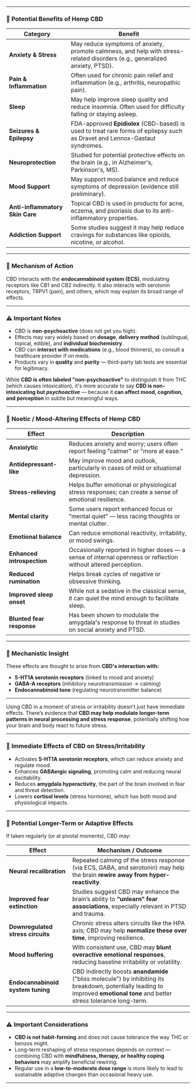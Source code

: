 
---

### 🌿 **Potential Benefits of Hemp CBD**

| Category                        | Benefit                                                                                                                     |
| ------------------------------- | --------------------------------------------------------------------------------------------------------------------------- |
| **Anxiety & Stress**            | May reduce symptoms of anxiety, promote calmness, and help with stress-related disorders (e.g., generalized anxiety, PTSD). |
| **Pain & Inflammation**         | Often used for chronic pain relief and inflammation (e.g., arthritis, neuropathic pain).                                    |
| **Sleep**                       | May help improve sleep quality and reduce insomnia. Often used for difficulty falling or staying asleep.                    |
| **Seizures & Epilepsy**         | FDA-approved **Epidiolex** (CBD-based) is used to treat rare forms of epilepsy such as Dravet and Lennox-Gastaut syndromes. |
| **Neuroprotection**             | Studied for potential protective effects on the brain (e.g., in Alzheimer's, Parkinson's, MS).                              |
| **Mood Support**                | May support mood balance and reduce symptoms of depression (evidence still preliminary).                                    |
| **Anti-inflammatory Skin Care** | Topical CBD is used in products for acne, eczema, and psoriasis due to its anti-inflammatory properties.                    |
| **Addiction Support**           | Some studies suggest it may help reduce cravings for substances like opioids, nicotine, or alcohol.                         |

---

### 🧠 **Mechanism of Action**

CBD interacts with the **endocannabinoid system (ECS)**, modulating receptors like CB1 and CB2 indirectly. It also interacts with serotonin receptors, TRPV1 (pain), and others, which may explain its broad range of effects.

---

### ⚠️ **Important Notes**

* CBD is **non-psychoactive** (does not get you high).
* Effects may vary widely based on **dosage**, **delivery method** (sublingual, topical, edible), and **individual biochemistry**.
* CBD can **interact with medications** (e.g., blood thinners), so consult a healthcare provider if on meds.
* Products vary in **quality** and **purity** — third-party lab tests are essential for legitimacy.


While **CBD is often labeled "non-psychoactive"** to distinguish it from THC (which causes intoxication), it's more accurate to say **CBD is non-intoxicating but *psychoactive*** — because it **can affect mood, cognition, and perception** in subtle but meaningful ways.

---

### 🧠 **Noetic / Mood-Altering Effects of Hemp CBD**

| Effect                     | Description                                                                                                    |
| -------------------------- | -------------------------------------------------------------------------------------------------------------- |
| **Anxiolytic**             | Reduces anxiety and worry; users often report feeling "calmer" or "more at ease."                              |
| **Antidepressant-like**    | May improve mood and outlook, particularly in cases of mild or situational depression.                         |
| **Stress-relieving**       | Helps buffer emotional or physiological stress responses; can create a sense of emotional resilience.          |
| **Mental clarity**         | Some users report enhanced focus or "mental quiet" — less racing thoughts or mental clutter.                   |
| **Emotional balance**      | Can reduce emotional reactivity, irritability, or mood swings.                                                 |
| **Enhanced introspection** | Occasionally reported in higher doses — a sense of internal openness or reflection without altered perception. |
| **Reduced rumination**     | Helps break cycles of negative or obsessive thinking.                                                          |
| **Improved sleep onset**   | While not a sedative in the classical sense, it can quiet the mind enough to facilitate sleep.                 |
| **Blunted fear response**  | Has been shown to modulate the amygdala's response to threat in studies on social anxiety and PTSD.            |

---

### 🧪 Mechanistic Insight

These effects are thought to arise from **CBD's interaction with:**

* **5-HT1A serotonin receptors** (linked to mood and anxiety)
* **GABA-A receptors** (inhibitory neurotransmission → calming)
* **Endocannabinoid tone** (regulating neurotransmitter balance)

---

Using CBD in a moment of stress or irritability doesn’t just have immediate effects. There’s evidence that **CBD may help modulate longer-term patterns in neural processing and stress response**, potentially shifting how your brain and body react to future stress.

---

### 🧠 **Immediate Effects of CBD on Stress/Irritability**

* Activates **5-HT1A serotonin receptors**, which can reduce anxiety and regulate mood.
* Enhances **GABAergic signaling**, promoting calm and reducing neural excitability.
* Reduces **amygdala hyperactivity**, the part of the brain involved in fear and threat detection.
* Lowers **cortisol levels** (stress hormone), which has both mood and physiological impacts.

---

### 🔄 **Potential Longer-Term or Adaptive Effects**

If taken regularly (or at pivotal moments), CBD may:

| Effect                            | Mechanism / Outcome                                                                                                                                                            |
| --------------------------------- | ------------------------------------------------------------------------------------------------------------------------------------------------------------------------------ |
| **Neural recalibration**          | Repeated calming of the stress response (via ECS, GABA, and serotonin) may help the brain **rewire away from hyper-reactivity**.                                               |
| **Improved fear extinction**      | Studies suggest CBD may enhance the brain’s ability to **“unlearn” fear associations**, especially relevant in PTSD and trauma.                                                |
| **Downregulated stress circuits** | Chronic stress alters circuits like the HPA axis; CBD may help **normalize these over time**, improving resilience.                                                            |
| **Mood buffering**                | With consistent use, CBD may **blunt overactive emotional responses**, reducing baseline irritability or volatility.                                                           |
| **Endocannabinoid system tuning** | CBD indirectly boosts **anandamide** ("bliss molecule") by inhibiting its breakdown, potentially leading to improved **emotional tone** and better stress tolerance long-term. |

---

### ⚠️ Important Considerations

* **CBD is not habit-forming** and does not cause tolerance the way THC or benzos might.
* Long-term reshaping of stress responses depends on context — combining CBD with **mindfulness, therapy, or healthy coping behaviors** may amplify beneficial rewiring.
* Regular use in a **low-to-moderate dose range** is more likely to lead to sustainable adaptive changes than occasional heavy use.

---
